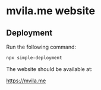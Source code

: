 # mvila.me website

## Deployment

Run the following command:

```sh
npx simple-deployment
```

The website should be available at:

https://mvila.me
